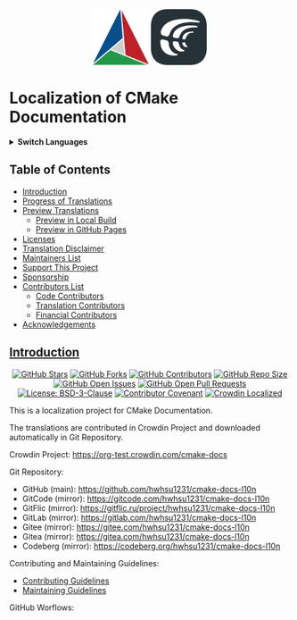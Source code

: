 <div align="center">
  <picture>
    <img width="100" height="100" src="docs/img/logo-cmake.svg">
  </picture>
  <picture>
    <source media="(prefers-color-scheme: dark)" srcset="docs/img/logo-crowdin-white.svg">
    <source media="(prefers-color-scheme: light)" srcset="docs/img/logo-crowdin-dark.svg">
    <img width="100" height="100" src="docs/img/logo-crowdin-dark.svg">
  </picture>
</div>

<h1 id="localization-of-cmake-documentation">
Localization of CMake Documentation
</h1>

<details><summary><strong>Switch Languages</strong></summary>
<p></p>
<ul>
  <li><a href="./README.md"><code>en_US</code> : English</a></li>
  <li><a href="./README.ja_JP.md"><code>ja_JP</code> : 日本語</a></li>
  <li><a href="./README.ru_RU.md"><code>ru_RU</code> : Русский</a></li>
  <li><a href="./README.zh_CN.md"><code>zh_CN</code> : 简体中文</a></li>
  <li><a href="./README.zh_TW.md"><code>zh_TW</code> : 繁體中文</a></li>
</ul>
</details>

<h2 id="table-of-contents">
Table of Contents
</h2>

- <a href="#introduction">Introduction</a>
- <a href="#progress-of-translations">Progress of Translations</a>
- <a href="#preview-translations">Preview Translations</a>
  - <a href="#preview-in-local-build">Preview in Local Build</a>
  - <a href="#preview-in-gh-pages">Preview in GitHub Pages</a>
- <a href="#licenses">Licenses</a>
- <a href="#translation-disclaimer">Translation Disclaimer</a>
- <a href="#about-author">Maintainers List</a>
- <a href="#support-this-project">Support This Project</a>
- <a href="#sponsorship">Sponsorship</a>
- <a href="#contributors-list">Contributors List</a>
  - <a href="#code-contributors">Code Contributors</a>
  - <a href="#translation-contributors">Translation Contributors</a>
  - <a href="#financial-contributors">Financial Contributors</a>
- <a href="#acknowledgements">Acknowledgements</a>

<h2 id="introduction"><a href="#table-of-contents">
Introduction
</a></h2>

<div align="center">
  <a href="https://github.com/hwhsu1231/cmake-docs-l10n-draft6/stargazers" title="GitHub Stars" target="_blank"><img alt="GitHub Stars" src="https://img.shields.io/github/stars/hwhsu1231/cmake-docs-l10n-draft6.svg?logo=github&style=flat&color=blue" ></a>
  <a href="https://github.com/hwhsu1231/cmake-docs-l10n-draft6/network/members" title="GitHub Forks" target="_blank"><img alt="GitHub Forks" src="https://img.shields.io/github/forks/hwhsu1231/cmake-docs-l10n-draft6.svg?logo=github&style=flat&color=blue" ></a>
  <a href="https://github.com/hwhsu1231/cmake-docs-l10n-draft6/graphs/contributors" title="GitHub Contributors" target="_blank"><img alt="GitHub Contributors" src="https://img.shields.io/github/contributors/hwhsu1231/cmake-docs-l10n-draft6.svg?logo=github&style=flat&color=blue" ></a>
  <a href="https://github.com/hwhsu1231/cmake-docs-l10n-draft6" title="GitHub Repo Size" target="_blank"><img alt="GitHub Repo Size" src="https://img.shields.io/github/repo-size/hwhsu1231/cmake-docs-l10n-draft6?logo=github&style=flat&color=blue"></a>
  <a href="https://github.com/hwhsu1231/cmake-docs-l10n-draft6/issues" title="GitHub Open Issues" target="_blank"><img alt="GitHub Open Issues" src="https://img.shields.io/github/issues/hwhsu1231/cmake-docs-l10n-draft6.svg?logo=github&style=flat&color=brightgreen" ></a>
  <a href="https://github.com/hwhsu1231/cmake-docs-l10n-draft6/pulls" title="GitHub Open Pull Requests" target="_blank"><img alt="GitHub Open Pull Requests" src="https://img.shields.io/github/issues-pr/hwhsu1231/cmake-docs-l10n-draft6?logo=github&style=flat&color=brightgreen" ></a><br />
  <a href="https://opensource.org/licenses/BSD-3-Clause" title="License: BSD-3-Clause" target="_blank"><img alt="License: BSD-3-Clause" src="https://img.shields.io/badge/License-BSD%203--Clause-blue.svg"></a>
  <a href="https://www.contributor-covenant.org/" title="Contributor Covenant: 2.1" target="_blank"><img alt="Contributor Covenant" src="https://img.shields.io/badge/Contributor%20Covenant-2.1-4baaaa.svg"></a>
  <a href="https://org-test.crowdin.com/cmake-docs" title="Crowdin Localized" target="_blank"><img alt="Crowdin Localized" src="https://badges.crowdin.net/cmake-docs-i18n/localized.svg" ></a>  
</div>
<p></p>

This is a localization project for CMake Documentation.

The translations are contributed in Crowdin Project and downloaded automatically in Git Repository.

Crowdin Project: https://org-test.crowdin.com/cmake-docs

Git Repository:

- GitHub (main): https://github.com/hwhsu1231/cmake-docs-l10n
- GitCode (mirror): https://gitcode.com/hwhsu1231/cmake-docs-l10n
- GitFlic (mirror): https://gitflic.ru/project/hwhsu1231/cmake-docs-l10n
- GitLab (mirror): https://gitlab.com/hwhsu1231/cmake-docs-l10n
- Gitee (mirror): https://gitee.com/hwhsu1231/cmake-docs-l10n
- Gitea (mirror): https://gitea.com/hwhsu1231/cmake-docs-l10n
- Codeberg (mirror): https://codeberg.org/hwhsu1231/cmake-docs-l10n

Contributing and Maintaining Guidelines:

- [Contributing Guidelines](./docs/CONTRIBUTING.md)
- [Maintaining Guidelines](./docs/MAINTAINING.md)

GitHub Worflows:
